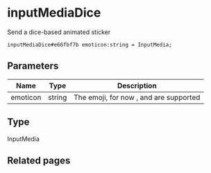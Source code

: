 # inputMediaDice
Send a dice-based animated sticker

```
inputMediaDice#e66fbf7b emoticon:string = InputMedia;
```

## Parameters
| Name | Type | Description |
| ---- | :----: | ----------- |
| emoticon | string | The emoji, for now ,  and  are supported |


## Type
InputMedia

## Related pages
